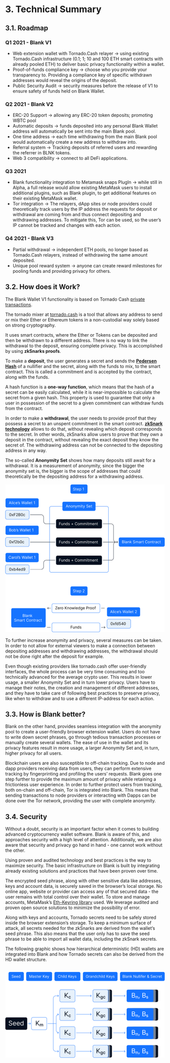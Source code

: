 # 3. Technical Summary

## 3.1. Roadmap

### Q1 2021 - Blank V1
- Web extension wallet with Tornado.Cash relayer → using existing Tornado.Cash infrastructure (0.1; 1; 10 and 100 ETH smart contracts with already pooled ETH) to deliver basic privacy functionality within a wallet.
- Proof-of-funds compliance key → choose who you provide your transparency to. Providing a compliance key of specific withdrawn addresses would reveal the origins of the deposit.
- Public Security Audit → security measures before the release of V1 to ensure safety of funds held on Blank Wallet.

### Q2 2021 - Blank V2
- ERC-20 Support → allowing any ERC-20 token deposits; promoting WBTC pool
- Automatic deposits → funds deposited into any personal Blank Wallet address will automatically be sent into the main Blank pool.
- One time address → each time withdrawing from the main Blank pool would automatically create a new address to withdraw into.
- Referral system → Tracking deposits of referred users and rewarding the referrer in BLNK tokens.
- Web 3 compatibility → connect to all DeFi applications.

### Q3 2021
- Blank functionality integration to Metamask snaps PlugIn → while still in Alpha, a full release would allow existing MetaMask users to install additional plugins, such as Blank plugin, to get additional features on their existing MetaMask wallet.
- Tor integration → The relayers, dApp sites or node providers could theoretically track users by the IP address the requests for deposit or withdrawal are coming from and thus connect depositing and withdrawing addresses. To mitigate this, Tor can be used, so the user’s IP cannot be tracked and changes with each action.

### Q4 2021 - Blank V3
- Partial withdrawal → independent ETH pools, no longer based as Tornado.Cash relayers, instead of withdrawing the same amount deposited. 
- Unique pool reward system → anyone can create reward milestones for pooling funds and providing privacy for others.


## 3.2. How does it Work?

The Blank Wallet V1 functionality is based on Tornado Cash [private transactions](https://tornado-cash.medium.com/introducing-private-transactions-on-ethereum-now-42ee915babe0).

The tornado mixer at [tornado.cash](https://tornado.cash/) is a tool that allows any address to send or mix their Ether or Ethereum tokens in a non-custodial way solely based on strong cryptography.

It uses smart contracts, where the Ether or Tokens can be deposited and then be withdrawn to a different address. There is no way to link the withdrawal to the deposit, ensuring complete privacy. This is accomplished by using **zkSnarks proofs**. 

To make a **deposit**, the user generates a secret and sends the [**Pedersen Hash**](https://iden3-docs.readthedocs.io/en/latest/iden3_repos/research/publications/zkproof-standards-workshop-2/pedersen-hash/pedersen.html#pedersen-hash) of a nullifier and the secret, along with the funds to mix, to the smart contract. This is called a commitment and is accepted by the contract, along with the funds.

A hash function is a **one-way function**, which means that the hash of a secret can be easily calculated, while it is near-impossible to calculate the secret from a given hash. This property is used to guarantee that only a user in possession of the secret to a given commitment can withdraw funds from the contract.

In order to make a **withdrawal**, the user needs to provide proof that they possess a secret to an unspent commitment in the smart contract. [**zkSnark technology**](https://consensys.net/blog/blockchain-development/introduction-to-zk-snarks/) allows to do that, without revealing which deposit corresponds to the secret. In other words, zkSnarks allow users to prove that they own a deposit in the contract, without revealing the exact deposit they know the secret of. The withdrawing address can not be connected to the depositing address in any way.

The so-called **Anonymity Set** shows how many deposits still await for a withdrawal. It is a measurement of anonymity, since the bigger the anonymity set is, the bigger is the scope of addresses that could theoretically be the depositing address for a withdrawing address.
<br><br>
![](sc_progress.png)

To further increase anonymity and privacy, several measures can be taken. In order to not allow for external viewers to make a connection between depositing addresses and withdrawing addresses, the withdrawal should not be done right after the deposit for example.

Even though existing providers like tornado.cash offer user-friendly interfaces, the whole process can be very time consuming and too technically advanced for the average crypto user. This results in lower usage, a smaller Anonymity Set and in turn lower privacy. Users have to manage their notes, the creation and management of different addresses, and they have to take care of following best practices to preserve privacy, like when to withdraw and to use a different IP-address for each action.

## 3.3. How is Blank better? 

Blank on the other hand, provides seamless integration with the anonymity pool to create a user-friendly browser extension wallet. Users do not have to write down secret phrases, go through tedious transaction processes or manually create several wallets. The ease of use in the wallet and its privacy features result in more usage, a larger Anonymity Set and, in turn, higher privacy for all users.

Blockchain users are also susceptible to off-chain tracking. Due to node and dapp providers receiving data from users, they can perform extensive tracking by fingerprinting and profiling the users’ requests. Blank goes one step further to provide the maximum amount of privacy while retaining a frictionless user experience. In order to further protect users from tracking, both on-chain and off-chain, Tor is integrated into Blank. This means that sending transactions to node providers or interacting with Dapps can be done over the Tor network, providing the user with complete anonymity.

## 3.4. Security

Without a doubt, security is an important factor when it comes to building advanced cryptocurrency wallet software. Blank is aware of this, and approaches security with a high level of attention. Additionally, we are also aware that security and privacy go hand in hand - one cannot work without the other.

Using proven and audited technology and best practices is the way to maximize security. The basic infrastructure on Blank is built by integrating already existing solutions and practices that have been proven over time.

The encrypted seed phrase, along with other sensitive data like addresses, keys and account data, is securely saved in the browser’s local storage. No online app, website or provider can access any of that secured data - the user remains with total control over their wallet. To store and manage accounts, MetaMask’s [Eth-Keyring library](https://github.com/MetaMask/KeyringController) used. We leverage audited and proven open source solutions to minimize the possibility of error.

Along with keys and accounts, Tornado secrets need to be safely stored inside the browser extension’s storage. To keep a minimum surface of attack, all secrets needed for the zkSnarks are derived from the wallet’s seed phrase. This also means that the user only has to save the seed phrase to be able to import all wallet data, including the zkSnark secrets.

The following graphic shows how hierarchical deterministic (HD) wallets are integrated into Blank and how Tornado secrets can also be derived from the HD wallet structure.
<br><br>

![](hd_keys.png)
